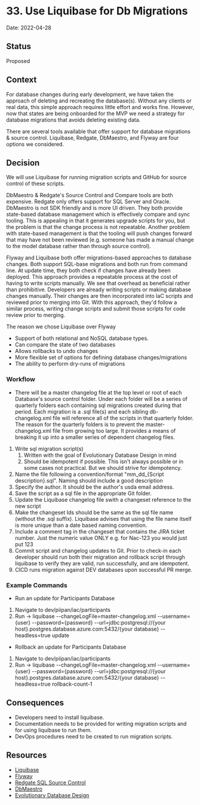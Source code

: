 # 33. Use Liquibase for Db Migrations

Date: 2022-04-28

## Status
 
Proposed
 
## Context

For database changes during early development, we have taken the approach of deleting and recreating the database(s). Without any clients or real data, this simple approach requires little effort and works fine. However, now that states are being onboarded for the MVP we need a strategy for database migrations that avoids deleting existing data.

There are several tools available that offer support for database migrations & source control. Liquibase, Redgate, DbMaestro, and Flyway are four options we considered.

## Decision

We will use Liquibase for running migration scripts and GitHub for source control of these scripts. 

DbMaestro & Redgate's Source Control and Compare tools are both expensive. Redgate only offers support for SQL Server and Oracle. DbMaestro is not SDK friendly and is more UI driven. They both provide state-based database management which is effectively compare and sync tooling. This is appealing in that it generates upgrade scripts for you, but the problem is that the change process is not repeatable. Another problem with state-based management is that the tooling will push changes forward that may have not been reviewed (e.g. someone has made a manual change to the model database rather than through source control).

Flyway and Liquibase both offer migrations-based approaches to database changes. Both support SQL-base migrations and both run from command line. At update time, they both check if changes have already been deployed. This approach provides a repeatable process at the cost of having to write scripts manually. We see that overhead as beneficial rather than prohibitive. Developers are already writing scripts or making database changes manually. Their changes are then incorporated into IaC scripts and reviewed prior to merging into Git. With this approach, they'd follow a similar process, writing change scripts and submit those scripts for code review prior to merging.

The reason we chose Liquibase over Flyway
* Support of both relational and NoSQL database types.
* Can compare the state of two databases
* Allows rollbacks to undo changes
* More flexible set of options for defining database changes/migrations
* The ability to perform dry-runs of migrations

### Workflow

* There will be a master changelog file at the top level or root of each Database's source control folder. Under each folder will be a series of quarterly folders each containing sql migrations created during that period. Each migration is a .sql file(s) and each sibling db-changelog.xml file will reference all of the scripts in that quarterly folder. The reason for the quarterly folders is to prevent the master-changelog.xml file from growing too large. It provides a means of breaking it up into a smaller series of dependent changelog files.

1. Write sql migration script(s) 
    1. Written with the goal of Evolutionary Database Design in mind
    1. Should be idempotent if possible. This isn't always possible or in some cases not practical. But we should strive for idempotency.
1. Name the file following a convention/format "mm_dd_{Script description}.sql". Naming should include a good description
1. Specify the author. It should be the author's usda email address.
1. Save the script as a sql file in the appropriate Git folder.
1. Update the Liquibase changelog file swith a changeset reference to the new script
1. Make the changeset Ids should be the same as the sql file name (without the .sql suffix). Liquibase advises that using the file name itself is more unique than a date based naming convention.
1. Include a comment tag in the changeset that contains the JIRA ticket number. Just the numeric value ONLY e.g. for Nac-123 you would just put <comment>123</comment>
1. Commit script and changelog updates to Git. Prior to check-in each developer should run both their migration and rollback script through liquibase to verify they are valid, run successfully, and are idempotent. 
1. CICD runs migration against DEV databases upon successful PR merge.


### Example Commands 

* Run an update for Participants Database
1. Navigate to dev/piipan/iac/participants
1. Run -> liquibase --changeLogFile=master-changelog.xml --username={user} --password={password} --url=jdbc:postgresql://{your host}.postgres.database.azure.com:5432/{your database} --headless=true update

* Rollback an update for Participants Database
1. Navigate to dev/piipan/iac/participants
1. Run -> liquibase --changeLogFile=master-changelog.xml --username={user} --password={password} --url=jdbc:postgresql://{your host}.postgres.database.azure.com:5432/{your database} --headless=true rollback-count-1

## Consequences

* Developers need to install liquibase.
* Documentation needs to be provided for writing migration scripts and for using liquibase to run them.
* DevOps procedures need to be created to run migration scripts.


## Resources
* [Liquibase](https://www.liquibase.org/)
* [Flyway](https://flywaydb.org/)
* [Redgate SQL Source Control](https://www.red-gate.com/products/sql-development/sql-source-control/)
* [DbMaestro](https://www.dbmaestro.com/)
* [Evolutionary Database Design](https://martinfowler.com/bliki/ParallelChange.html)